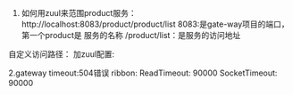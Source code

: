 1. 如何用zuul来范围product服务：
http://localhost:8083/product/product/list
8083:是gate-way项目的端口，第一个product是 服务的名称
/product/list：是服务的访问地址

自定义访问路径：
加zuul配置:


2.gateway timeout:504错误
ribbon:
  ReadTimeout: 90000
  SocketTimeout: 90000